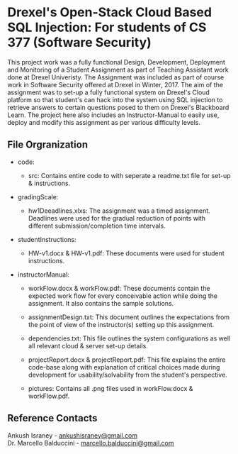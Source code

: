 # Drexel's Open-Stack Cloud Based SQL Injection: For students of CS 377 (Software Security)
This project work was a fully functional Design, Development, Deployment and Monitoring of a Student Assignment as part of Teaching Assistant work done at Drexel Univeristy. The Assignment was included as part of course work in Software Security offered at Drexel in Winter, 2017. The aim of the assignment was to set-up a fully functional system on Drexel's Cloud platform so that student's can hack into the system using SQL injection to retrieve answers to certain questions posed to them on Drexel's Blackboard Learn. The project here also includes an Instructor-Manual to easily use, deploy and modify this assignment as per various difficulty levels.

## File Orgranization

* code:
	* src: Contains entire code to with seperate a readme.txt file for set-up & instructions.

* gradingScale:
	* hw1Deeadlines.xlxs: The assignment was a timed assignment. Deadlines were used for the gradual reduction of points with different submission/completion time intervals.

* studentInstructions:
	* HW-v1.docx & HW-v1.pdf: These documents were used for student instructions.

* instructorManual:
	* workFlow.docx & workFlow.pdf: These documents contain	the expected work flow for every conceivable action while doing the assignment. It also contains the sample solutions.
	
	* assignmentDesign.txt: This document outlines the expectations from the point of view of the instructor(s) setting up this     assignment.

	* dependencies.txt: This file outlines the system configurations as well all relevant cloud & server set-up details.

	* projectReport.docx & projectReport.pdf: This file explains the entire code-base along with explanation of critical choices made during development for usability/solvability from the student's perspective. 

	* pictures: Contains all .png files used in workFlow.docx & workFlow.pdf.

## Reference Contacts

Ankush Israney - ankushisraney@gmail.com </br>
Dr. Marcello Balduccini - marcello.balduccini@gmail.com

		


